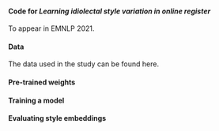 #### Code for *Learning idiolectal style variation in online register*  
To appear in EMNLP 2021.


#### Data
The data used in the study can be found here.

#### Pre-trained weights

#### Training a model


#### Evaluating style embeddings
